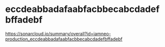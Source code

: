 # eccdeabbadafaabfacbbecabcdadefbffadebf
https://sonarcloud.io/summary/overall?id=iamneo-production_eccdeabbadafaabfacbbecabcdadefbffadebf
